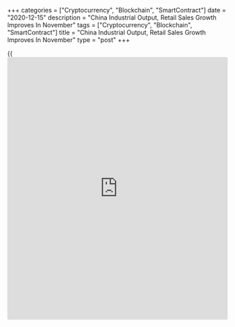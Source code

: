 +++
categories = ["Cryptocurrency", "Blockchain", "SmartContract"]
date = "2020-12-15"
description = "China Industrial Output, Retail Sales Growth Improves In November"
tags = ["Cryptocurrency", "Blockchain", "SmartContract"]
title = "China Industrial Output, Retail Sales Growth Improves In November"
type = "post"
+++

{{<iframe id="large-banner" src="https://www.bounty.group/#slide=10.0" width="100%" height="600" scrolling="no" style="border: 0px solid rgb(216, 221, 230); border-radius: 3px;">}}

China's industrial production and retail sales growth improved in
November, setting the stage for a full year growth, while all other
major economies struggle to move out of the [coronavirus][1] pandemic.

Industrial production grew 7 percent year-on-year in November, after
rising 6.9 percent in October, data published by the National Bureau of
Statistics showed Tuesday. The rate came in line with economists'
expectations.

Retail sales growth improved to 5 percent from 4.3 percent a month ago.
However, this was slightly weaker than the economists' forecast of 5.2
percent.

The unemployment rate fell slightly to 5.2 percent in November, in line
with forecast, from 5.3 percent in the previous month.

During January to November period, fixed asset investment rose 2.6
percent from the same period last year, as expected.

Early this month, the Asian Development Bank upgraded China's 2020
growth outlook to 2.1 percent from 1.8 percent. The projection for next
year was retained at 7.7 percent.

Julian Evans-Pritchard and Sheana Yue, economists at Capital Economics,
said output is expected to remain above-trend in the coming quarters,
even as tailwinds from stimulus and exports start to ease.

They said activity will remain strong in the near-term as households run
down the excess savings they accumulated this year.

The [technology][2] war is the biggest risk for China in 2021, along
with the risk of credit defaults continuing, Iris Pang, an ING economist
said.

"We are not particularly optimistic on the Chinese [economy][3] in 2021
though the trade relationship with the US could improve but that may not
happen immediately after Biden will be in office," ING economist added.

For comments and feedback [contact](https://www.playgroundfx.com/contact/): editorial@rtt[news](https://www.letsplayfx.com/blog/forex-news-website/).com

[Economic News][3]

 **What parts of the world are seeing the best (and worst) economic
performances lately? Click[here][4] to check out our [Econ Scorecard][4]
and find out! See up-to-the-moment [ranking](https://www.playgroundfx.com/blog/crypto-exchange-ranking/)s for the best and worst
performers in [GDP][5], [unemployment rate][6], [inflation][7] and much
more.**

   1. www.rtt[news](https://www.letsplayfx.com/blog/forex-news-website/).com/list/coronavirus.aspx
   2. www.rtt[news](https://www.letsplayfx.com/blog/forex-news-website/).com/
   3. www.rtt[news](https://www.letsplayfx.com/blog/forex-news-website/).com/Content/EconomicNews.aspx
   4. www.rtt[news](https://www.letsplayfx.com/blog/forex-news-website/).com/economic-scorecard/world-rank/PPI/highest-performance.aspx
   5. www.rtt[news](https://www.letsplayfx.com/blog/forex-news-website/).com/economic-scorecard/world-rank/GDP/highest-performance.aspx
   6. www.rtt[news](https://www.letsplayfx.com/blog/forex-news-website/).com/economic-scorecard/world-rank/unemployment-rate/lowest-performance.aspx
   7. www.rtt[news](https://www.letsplayfx.com/blog/forex-news-website/).com/economic-scorecard/world-rank/CPI/highest-performance.aspx